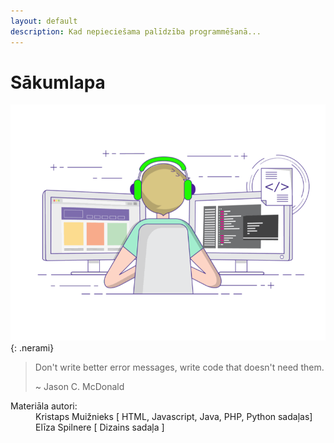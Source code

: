 ```yaml
---
layout: default
description: Kad nepieciešama palīdzība programmēšanā...
---
```


# Sākumlapa



![example image](/media/landinggifs.gif){: .nerami}

> Don't write better error messages, write code that doesn't need them.
>
> ~ Jason C. McDonald

<dl>
    <dt>Materiāla autori:</dt>
    <dd>Kristaps Muižnieks [ HTML, Javascript, Java, PHP, Python sadaļas] </dd>
    <dd>Elīza Spilnere [ Dizains sadaļa ]</dd>
</dl>

